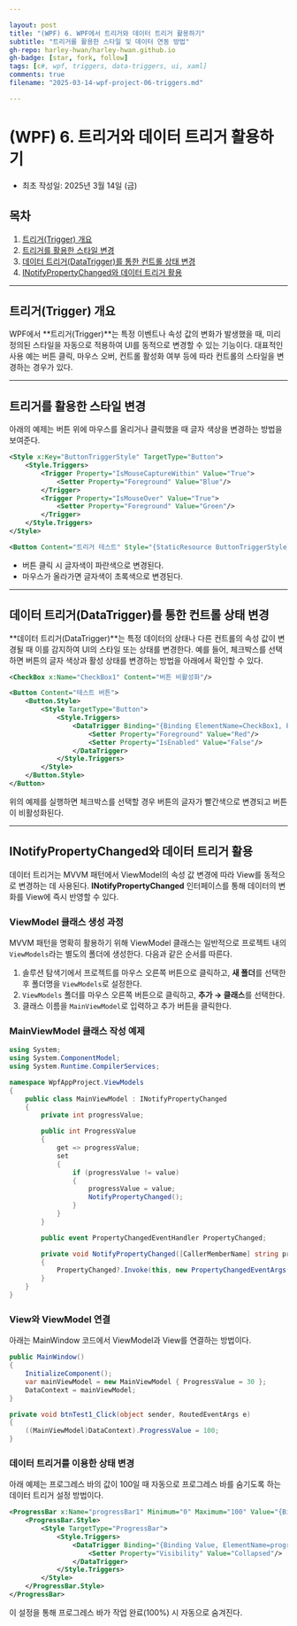 ```yaml
---

layout: post
title: "(WPF) 6. WPF에서 트리거와 데이터 트리거 활용하기"
subtitle: "트리거를 활용한 스타일 및 데이터 연동 방법"
gh-repo: harley-hwan/harley-hwan.github.io
gh-badge: [star, fork, follow]
tags: [c#, wpf, triggers, data-triggers, ui, xaml]
comments: true
filename: "2025-03-14-wpf-project-06-triggers.md"

---
```


# (WPF) 6. 트리거와 데이터 트리거 활용하기

- 최초 작성일: 2025년 3월 14일 (금)

## 목차

1. [트리거(Trigger) 개요](#트리거trigger-개요)
2. [트리거를 활용한 스타일 변경](#트리거를-활용한-스타일-변경)
3. [데이터 트리거(DataTrigger)를 통한 컨트롤 상태 변경](#데이터-트리거datatrigger를-통한-컨트롤-상태-변경)
4. [INotifyPropertyChanged와 데이터 트리거 활용](#inotifypropertychanged와-데이터-트리거-활용)

---

## 트리거(Trigger) 개요

WPF에서 **트리거(Trigger)**는 특정 이벤트나 속성 값의 변화가 발생했을 때, 미리 정의된 스타일을 자동으로 적용하여 UI를 동적으로 변경할 수 있는 기능이다. 대표적인 사용 예는 버튼 클릭, 마우스 오버, 컨트롤 활성화 여부 등에 따라 컨트롤의 스타일을 변경하는 경우가 있다.

---

## 트리거를 활용한 스타일 변경

아래의 예제는 버튼 위에 마우스를 올리거나 클릭했을 때 글자 색상을 변경하는 방법을 보여준다.

```xml
<Style x:Key="ButtonTriggerStyle" TargetType="Button">
    <Style.Triggers>
        <Trigger Property="IsMouseCaptureWithin" Value="True">
            <Setter Property="Foreground" Value="Blue"/>
        </Trigger>
        <Trigger Property="IsMouseOver" Value="True">
            <Setter Property="Foreground" Value="Green"/>
        </Trigger>
    </Style.Triggers>
</Style>

<Button Content="트리거 테스트" Style="{StaticResource ButtonTriggerStyle}" />
```

- 버튼 클릭 시 글자색이 파란색으로 변경된다.
- 마우스가 올라가면 글자색이 초록색으로 변경된다.

---

## 데이터 트리거(DataTrigger)를 통한 컨트롤 상태 변경

**데이터 트리거(DataTrigger)**는 특정 데이터의 상태나 다른 컨트롤의 속성 값이 변경될 때 이를 감지하여 UI의 스타일 또는 상태를 변경한다. 예를 들어, 체크박스를 선택하면 버튼의 글자 색상과 활성 상태를 변경하는 방법을 아래에서 확인할 수 있다.

```xml
<CheckBox x:Name="CheckBox1" Content="버튼 비활성화"/>

<Button Content="테스트 버튼">
    <Button.Style>
        <Style TargetType="Button">
            <Style.Triggers>
                <DataTrigger Binding="{Binding ElementName=CheckBox1, Path=IsChecked}" Value="True">
                    <Setter Property="Foreground" Value="Red"/>
                    <Setter Property="IsEnabled" Value="False"/>
                </DataTrigger>
            </Style.Triggers>
        </Style>
    </Button.Style>
</Button>
```

위의 예제를 실행하면 체크박스를 선택할 경우 버튼의 글자가 빨간색으로 변경되고 버튼이 비활성화된다.

---

## INotifyPropertyChanged와 데이터 트리거 활용

데이터 트리거는 MVVM 패턴에서 ViewModel의 속성 값 변경에 따라 View를 동적으로 변경하는 데 사용된다. **INotifyPropertyChanged** 인터페이스를 통해 데이터의 변화를 View에 즉시 반영할 수 있다.

### ViewModel 클래스 생성 과정

MVVM 패턴을 명확히 활용하기 위해 ViewModel 클래스는 일반적으로 프로젝트 내의 `ViewModels`라는 별도의 폴더에 생성한다. 다음과 같은 순서를 따른다.

1. 솔루션 탐색기에서 프로젝트를 마우스 오른쪽 버튼으로 클릭하고, **새 폴더**를 선택한 후 폴더명을 `ViewModels`로 설정한다.
2. `ViewModels` 폴더를 마우스 오른쪽 버튼으로 클릭하고, **추가 → 클래스**를 선택한다.
3. 클래스 이름을 `MainViewModel`로 입력하고 추가 버튼을 클릭한다.

### MainViewModel 클래스 작성 예제

```csharp
using System;
using System.ComponentModel;
using System.Runtime.CompilerServices;

namespace WpfAppProject.ViewModels
{
    public class MainViewModel : INotifyPropertyChanged
    {
        private int progressValue;

        public int ProgressValue
        {
            get => progressValue;
            set
            {
                if (progressValue != value)
                {
                    progressValue = value;
                    NotifyPropertyChanged();
                }
            }
        }

        public event PropertyChangedEventHandler PropertyChanged;

        private void NotifyPropertyChanged([CallerMemberName] string propertyName = "")
        {
            PropertyChanged?.Invoke(this, new PropertyChangedEventArgs(propertyName));
        }
    }
}
```

### View와 ViewModel 연결

아래는 MainWindow 코드에서 ViewModel과 View를 연결하는 방법이다.

```csharp
public MainWindow()
{
    InitializeComponent();
    var mainViewModel = new MainViewModel { ProgressValue = 30 };
    DataContext = mainViewModel;
}

private void btnTest1_Click(object sender, RoutedEventArgs e)
{
    ((MainViewModel)DataContext).ProgressValue = 100;
}
```

### 데이터 트리거를 이용한 상태 변경

아래 예제는 프로그레스 바의 값이 100일 때 자동으로 프로그레스 바를 숨기도록 하는 데이터 트리거 설정 방법이다.

```xml
<ProgressBar x:Name="progressBar1" Minimum="0" Maximum="100" Value="{Binding ProgressValue}" Height="20">
    <ProgressBar.Style>
        <Style TargetType="ProgressBar">
            <Style.Triggers>
                <DataTrigger Binding="{Binding Value, ElementName=progressBar1}" Value="100">
                    <Setter Property="Visibility" Value="Collapsed"/>
                </DataTrigger>
            </Style.Triggers>
        </Style>
    </ProgressBar.Style>
</ProgressBar>
```

이 설정을 통해 프로그레스 바가 작업 완료(100%) 시 자동으로 숨겨진다.

